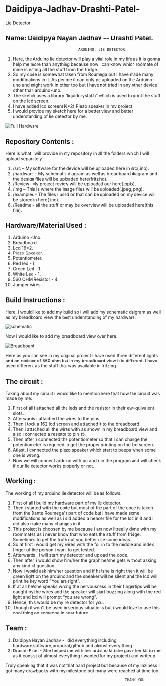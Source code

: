 # Daidipya-Jadhav-Drashti-Patel-
Lie Detector

  Name: Daidipya Nayan Jadhav -- Drashti Patel.
-------------------------------------------------



                                     ARDUINO: LIE DETECTOR.

1.  Here, the Arduino lie detector will play a vital role in my life as it is gonna help me more than anything because now I can know which roomate of mine is eating all the         stuff from the fridge.
2.  So my code is somewhat taken from Roumega but I have made many modifications in it. As per me it can only pe uploaded on the Arduino-uno and might work in other too but i       have not tried in any other device other than arduino-uno.
3.  The sketch uses a library “liquidcrystal.h” which is used to print the stuff on the lcd screen.
4.  I have added lcd screen(16*2);Piezo speaker in my project.
5.  I would provide my sketch here for a better view and better understanding of lie detector by me.


![Full Hardware](https://user-images.githubusercontent.com/72887751/101454360-7a4e6380-38f6-11eb-9664-88d58f7620bd.jpg)


Repository Contents :
----------------------------------------------
Here is what I will provide in my repository in all the folders which I will upload separately .

1.  /src – My software for the device will be uploaded here in src(.ino).
2. /hardware – My schematic diagram as well as breadboard diagram and the design files will be uploaded here(fritzing).
3. /Review- My project review will be uploaded our here(.pptx).
4. /img – This is where the image files will be uploaded(.jpeg,.png).
5. /examples - The files i used or that can be uploaded on my device will be stored in here(.ino).
6. /Readme – all the stuff or may be overview will be uploaded here(this file).

Hardware/Material Used :
----------------------------------------------

1. Arduino -Uno.
2. Breadboard.
3. Lcd 16*2.
4. Piezo Speaker.
5. Potentiometer.
6. Red led - 1.
7. Green Led - 1.
8. White Led - 1.
9. 560 OHM Resistor - 4.
10. Jumper wires.

Build Instructions :
------------------------------------------------

Here, i would like to add my build so i will add my schematic daigram as well as my breadboard view the best understanding of my hardware.


![schematic](https://user-images.githubusercontent.com/72887751/101516725-7138b300-3945-11eb-94e0-a9345b66c65b.png)

Now i would like to add my breadboard view over here.

![Breadboard](https://user-images.githubusercontent.com/72887751/101516982-c7a5f180-3945-11eb-8a42-1f7f9b1d98b8.PNG)

Here as you can see in my original project i have used three different lights and an resistor of 560 ohm but in my breadboard view it is different. I have used different as the stuff that was available in fritzing.

The circuit :
-------------------------------------------------

Taking about my circuit i would like to mention here that how the circuit was made by me.

1. First of all i attached all the leds and the resistor in their ew=quivalent slots.
2. Afterwards i attached the wires to the pins.
3. Then i took a 162 lcd screen and attached it to the breadboard.
4. Then i attached all the wires with as shown in my breadboard view and also i connected a resistor to pin 15.
5. Then after, i connected the potentiometer so that i can change the potentiometer is required to get the proper printing on the lcd screen.
6. Atlast, i connected the piezo speaker which start to beeps when some one is wrong.
7. Now we will connect arduino with pc and run the program and will check if our lie detector works properly or not.

Working :
--------------------------------------------------

The working of my arduino lie detector will be as follows.

1. First of all i build my hardware part of my lie detector.
2. Then i started with the code but most of the part of the code is taken from the Dante Roumega's part of code but i have made some modifications as well as i did added a     header file for the lcd in it and i did also make many changes in it.
3. This project is choosen by me because i am now litreally done with my roommates as i never know that who eats the stuff from fridge. Sometimes to get the truth out you better use some ideas.
4. So at first i would get my wires with the foil in to the middle and index finger of the person i want to get tested.
5. Afterwards , i will start my detector and upload the code.
6. Then after, i would show him/her the graph he/she gets without asking any kind of question.
7. Now i would ask him/her question and if he/she is right then it will be green light on the arduino and the speaker will be silent and the lcd will print he key word 
"You are right".
8. If at all he/she speaks wrong the nervousness in their fingertips will be caught by the wires and the speaker will start buzzing along with the red light and lcd will prompt
"you are wrong".
9. Hence, this would be my lie detector for you.
10. Though it won't be used in serious situations but i would love to use this cool thing on someone in near future.


Team :
--------------------------------------------------

1. Daidipya Nayan Jadhav - I did everything including hardware,software,proposal,github and almost every thing.
2. Drashti Patel - She helped me with her arduino kit(she gave her kit to me as it consist of almost everything i wanted for my project) and writeup.

Truly speaking that it was not that hard project but because of my laziness I got many drawbacks with my milestone but many were reached at time too.

                                                         
                                                         
                                                         
                                                         
                                                          THANK YOU
